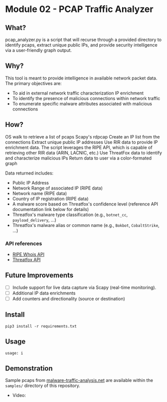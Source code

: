 # Module 02 - PCAP Traffic Analyzer

## What?

pcap_analyzer.py is a script that will recurse through a provided directory to identify pcaps, extract unique public IPs, and provide security intelligence via a user-friendly graph output.

## Why?

This tool is meant to provide intelligence in available network packet data. The primary objectives are:
- To aid in external network traffic characterization IP enrichment
- To identify the presence of malicious connections within network traffic
- To enumerate specific malware attributes associated with malicious connections

## How?


OS walk to retrieve a list of pcaps
Scapy's rdpcap
Create an IP list from the connections
Extract unique public IP addresses
Use RIR data to provide IP enrichment data. The script leverages the RIPE API, which is capable of retrieving other RIR data (ARIN, LACNIC, etc.)
Use ThreatFox data to identify and characterize malicious IPs
Return data to user via a color-formated graph

Data returned includes:
- Public IP Address
- Network Range of associated IP (RIPE data)
- Network name (RIPE data)
- Country of IP registration (RIPE data)
- A malware score based on Threatfox's confidence level (reference API documentation link below for details)
- Threatfox's malware type classification (e.g., `botnet_cc`, `payload_delivery`, ...)
- Threatfox's malware alias or common name (e.g., `Bokbot`, `CobaltStrike`, ...)

### API references
- [RIPE Whois API](https://stat.ripe.net/docs/02.data-api/whois.html)
- [Threatfox API](https://threatfox.abuse.ch/api)

## Future Improvements

- [ ] Include support for live data capture via Scapy (real-time monitoring). 
- [ ] Additional IP data enrichments
- [ ] Add counters and directionality (source or destination)

## Install

```
pip3 install -r requirements.txt
```

## Usage


```
usage: i
```

## Demonstration

Sample pcaps from [malware-traffic-analysis.net](https://www.malware-traffic-analysis.net/2023/) are available within the `samples/` directory of this repository.

- Video: 